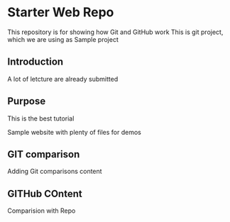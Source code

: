# Starter Web Repo

This repository is for showing how Git and GitHub work
This is git project, which we are using as Sample project

## Introduction
A lot of letcture are already submitted

## Purpose
This is the best tutorial

Sample website with plenty of files for demos

## GIT comparison
Adding Git comparisons content

## GITHub COntent
Comparision with Repo